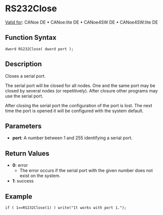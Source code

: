# RS232Close

[Valid for](../../../Shared/FeatureAvailability.md): CANoe DE • CANoe:lite DE • CANoe4SW DE • CANoe4SW:lite DE

## Function Syntax

```
dword RS232Close( dword port );
```

## Description

Closes a serial port.

The serial port will be closed for all nodes. One and the same port may be closed by several nodes (or repetitively). After closure other programs may use the serial port.

After closing the serial port the configuration of the port is lost. The next time the port is opened it will be configured with the system default.

## Parameters

- **port**: A number between 1 and 255 identifying a serial port.

## Return Values

- **0**: error
  - The error occurs if the serial port with the given number does not exist on the system.
- **1**: success

## Example

```plaintext
if ( 1==RS232Close(1) ) write("It works with port 1.");
```

